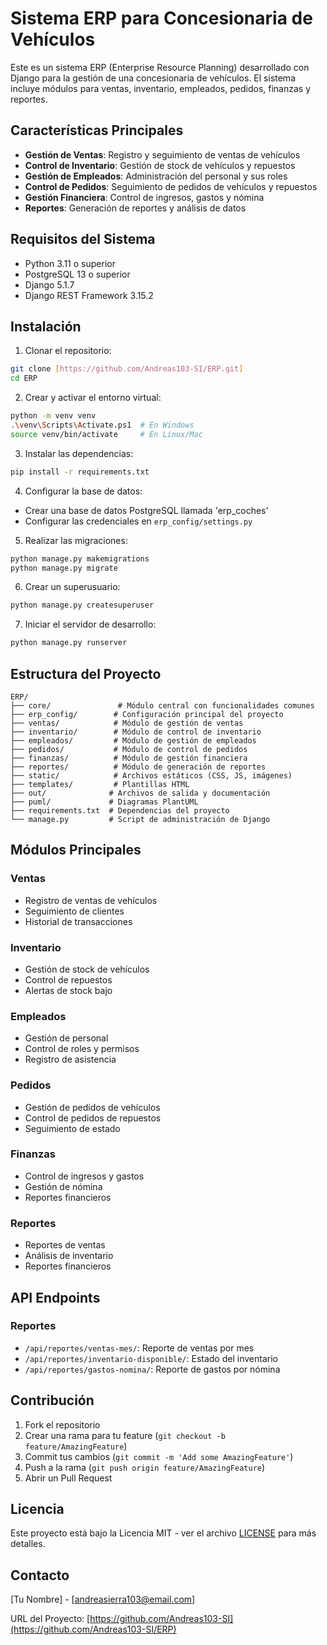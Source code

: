 # Sistema ERP para Concesionaria de Vehículos

Este es un sistema ERP (Enterprise Resource Planning) desarrollado con Django para la gestión de una concesionaria de vehículos. El sistema incluye módulos para ventas, inventario, empleados, pedidos, finanzas y reportes.

## Características Principales

- **Gestión de Ventas**: Registro y seguimiento de ventas de vehículos
- **Control de Inventario**: Gestión de stock de vehículos y repuestos
- **Gestión de Empleados**: Administración del personal y sus roles
- **Control de Pedidos**: Seguimiento de pedidos de vehículos y repuestos
- **Gestión Financiera**: Control de ingresos, gastos y nómina
- **Reportes**: Generación de reportes y análisis de datos

## Requisitos del Sistema

- Python 3.11 o superior
- PostgreSQL 13 o superior
- Django 5.1.7
- Django REST Framework 3.15.2

## Instalación

1. Clonar el repositorio:
```bash
git clone [https://github.com/Andreas103-SI/ERP.git]
cd ERP
```

2. Crear y activar el entorno virtual:
```bash
python -m venv venv
.\venv\Scripts\Activate.ps1  # En Windows
source venv/bin/activate     # En Linux/Mac
```

3. Instalar las dependencias:
```bash
pip install -r requirements.txt
```

4. Configurar la base de datos:
- Crear una base de datos PostgreSQL llamada 'erp_coches'
- Configurar las credenciales en `erp_config/settings.py`

5. Realizar las migraciones:
```bash
python manage.py makemigrations
python manage.py migrate
```

6. Crear un superusuario:
```bash
python manage.py createsuperuser
```

7. Iniciar el servidor de desarrollo:
```bash
python manage.py runserver
```

## Estructura del Proyecto

```
ERP/
├── core/               # Módulo central con funcionalidades comunes
├── erp_config/        # Configuración principal del proyecto
├── ventas/            # Módulo de gestión de ventas
├── inventario/        # Módulo de control de inventario
├── empleados/         # Módulo de gestión de empleados
├── pedidos/           # Módulo de control de pedidos
├── finanzas/          # Módulo de gestión financiera
├── reportes/          # Módulo de generación de reportes
├── static/            # Archivos estáticos (CSS, JS, imágenes)
├── templates/         # Plantillas HTML
├── out/              # Archivos de salida y documentación
├── puml/             # Diagramas PlantUML
├── requirements.txt  # Dependencias del proyecto
└── manage.py         # Script de administración de Django
```

## Módulos Principales

### Ventas
- Registro de ventas de vehículos
- Seguimiento de clientes
- Historial de transacciones

### Inventario
- Gestión de stock de vehículos
- Control de repuestos
- Alertas de stock bajo

### Empleados
- Gestión de personal
- Control de roles y permisos
- Registro de asistencia

### Pedidos
- Gestión de pedidos de vehículos
- Control de pedidos de repuestos
- Seguimiento de estado

### Finanzas
- Control de ingresos y gastos
- Gestión de nómina
- Reportes financieros

### Reportes
- Reportes de ventas
- Análisis de inventario
- Reportes financieros

## API Endpoints

### Reportes
- `/api/reportes/ventas-mes/`: Reporte de ventas por mes
- `/api/reportes/inventario-disponible/`: Estado del inventario
- `/api/reportes/gastos-nomina/`: Reporte de gastos por nómina

## Contribución

1. Fork el repositorio
2. Crear una rama para tu feature (`git checkout -b feature/AmazingFeature`)
3. Commit tus cambios (`git commit -m 'Add some AmazingFeature'`)
4. Push a la rama (`git push origin feature/AmazingFeature`)
5. Abrir un Pull Request

## Licencia

Este proyecto está bajo la Licencia MIT - ver el archivo [LICENSE](LICENSE) para más detalles.

## Contacto

[Tu Nombre] - [andreasierra103@email.com]

URL del Proyecto: [https://github.com/Andreas103-SI](https://github.com/Andreas103-SI/ERP)
